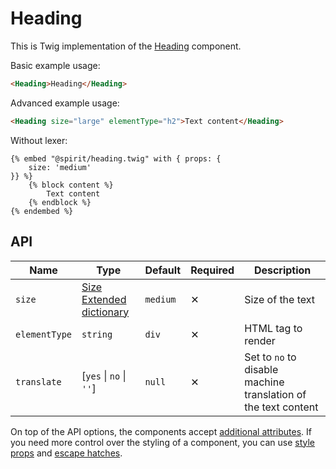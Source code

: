 # Heading

This is Twig implementation of the [Heading][heading] component.

Basic example usage:

```html
<Heading>Heading</Heading>
```

Advanced example usage:

```html
<Heading size="large" elementType="h2">Text content</Heading>
```

Without lexer:

```twig
{% embed "@spirit/heading.twig" with { props: {
    size: 'medium'
}} %}
    {% block content %}
        Text content
    {% endblock %}
{% endembed %}
```

## API

| Name          | Type                                        | Default  | Required | Description                                                    |
| ------------- | ------------------------------------------- | -------- | -------- | -------------------------------------------------------------- |
| `size`        | [Size Extended dictionary][dictionary-size] | `medium` | ✕        | Size of the text                                               |
| `elementType` | `string`                                    | `div`    | ✕        | HTML tag to render                                             |
| `translate`   | [`yes` \| `no` \| `''`]                     | `null`   | ✕        | Set to `no` to disable machine translation of the text content |

On top of the API options, the components accept [additional attributes][readme-additional-attributes].
If you need more control over the styling of a component, you can use [style props][readme-style-props]
and [escape hatches][readme-escape-hatches].

[dictionary-size]: https://github.com/lmc-eu/spirit-design-system/tree/main/docs/DICTIONARIES.md#size
[heading]: https://github.com/lmc-eu/spirit-design-system/tree/main/packages/web-react/src/components/Heading
[readme-additional-attributes]: https://github.com/lmc-eu/spirit-design-system/blob/main/packages/web-twig/README.md#additional-attributes
[readme-style-props]: https://github.com/lmc-eu/spirit-design-system/blob/main/packages/web-twig/README.md#style-props
[readme-escape-hatches]: https://github.com/lmc-eu/spirit-design-system/blob/main/packages/web-twig/README.md#escape-hatches
